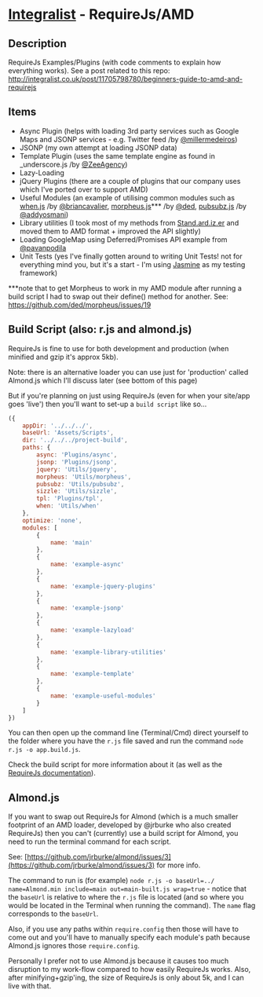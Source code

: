 [Integralist](http://www.integralist.co.uk/) - RequireJs/AMD
================================

Description
-----------

RequireJs Examples/Plugins (with code comments to explain how everything works).
See a post related to this repo: http://integralist.co.uk/post/11705798780/beginners-guide-to-amd-and-requirejs

Items
-----------

* Async Plugin (helps with loading 3rd party services such as Google Maps and JSONP services - e.g. Twitter feed /by [@millermedeiros](https://github.com/millermedeiros/amd-utils))
* JSONP (my own attempt at loading JSONP data)
* Template Plugin (uses the same template engine as found in _underscore.js /by [@ZeeAgency](https://github.com/ZeeAgency/requirejs-tpl))
* Lazy-Loading
* jQuery Plugins (there are a couple of plugins that our company uses which I've ported over to support AMD)
* Useful Modules (an example of utilising common modules such as [when.js](https://github.com/briancavalier/when.js) /by [@briancavalier](https://github.com/briancavalier), [morpheus.js](https://github.com/ded/morpheus)*** /by [@ded](https://github.com/ded), [pubsubz.js](https://github.com/addyosmani/pubsubz) /by [@addyosmani](https://github.com/addyosmani))
* Library utilities (I took most of my methods from [Stand.ard.iz.er](https://github.com/Integralist/Stand.ard.iz.er) and moved them to AMD format + improved the API slightly)
* Loading GoogleMap using Deferred/Promises API example from [@pavanpodila](http://twitter.com/pavanpodila)
* Unit Tests (yes I've finally gotten around to writing Unit Tests! not for everything mind you, but it's a start - I'm using [Jasmine](https://github.com/pivotal/jasmine) as my testing framework)

***note that to get Morpheus to work in my AMD module after running a build script I had to swap out their define() method for another. See: https://github.com/ded/morpheus/issues/19

Build Script (also: r.js and almond.js)
---------------------------------------

RequireJs is fine to use for both development and production (when minified and gzip it's approx 5kb).

Note: there is an alternative loader you can use just for 'production' called Almond.js which I'll discuss later (see bottom of this page)

But if you're planning on just using RequireJs (even for when your site/app goes 'live') then you'll want to set-up a `build script` like so…

```js
({	
    appDir: '../../../',
    baseUrl: 'Assets/Scripts',
    dir: '../../../project-build',
    paths: {
        async: 'Plugins/async',
        jsonp: 'Plugins/jsonp',
        jquery: 'Utils/jquery',
        morpheus: 'Utils/morpheus',
		pubsubz: 'Utils/pubsubz',
		sizzle: 'Utils/sizzle',
        tpl: 'Plugins/tpl',
		when: 'Utils/when'
    },
    optimize: 'none',
    modules: [
        {
            name: 'main'
        },
        {
            name: 'example-async'
        },
        {
            name: 'example-jquery-plugins'
        },
        {
            name: 'example-jsonp'
        },
        {
            name: 'example-lazyload'
        },
        {
            name: 'example-library-utilities'
        },
        {
            name: 'example-template'
        },
        {
            name: 'example-useful-modules'
        }
    ]
})
```

You can then open up the command line (Terminal/Cmd) direct yourself to the folder where you have the `r.js` file saved and run the command `node r.js -o app.build.js`.

Check the build script for more information about it (as well as the [RequireJs documentation](http://requirejs.org/docs/optimization.html)).


Almond.js
---------------------------------------

If you want to swap out RequireJs for Almond (which is a much smaller footprint of an AMD loader, developed by @jrburke who also created RequireJs) then you can't (currently) use a build script for Almond, you need to run the terminal command for each script.

See: [https://github.com/jrburke/almond/issues/3](https://github.com/jrburke/almond/issues/3) for more info.

The command to run is (for example) `node r.js -o baseUrl=../ name=Almond.min include=main out=main-built.js wrap=true` - notice that the `baseUrl` is relative to where the `r.js` file is located (and so where you would be located in the Terminal when running the command). The `name` flag corresponds to the `baseUrl`.

Also, if you use any paths within `require.config` then those will have to come out and you'll have to manually specify each module's path because Almond.js ignores those `require.config`.

Personally I prefer not to use Almond.js because it causes too much disruption to my work-flow compared to how easily RequireJs works. Also, after minifying+gzip'ing, the size of RequireJs is only about 5k, and I can live with that.